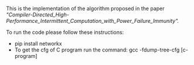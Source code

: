 This is the implementation of the algorithm proposed in the paper *"Compiler-Directed_High-Performance_Intermittent_Computation_with_Power_Failure_Immunity".*

To run the code please follow these instructions:

* pip install networkx
* To get the cfg of C program run the command: gcc -fdump-tree-cfg [c-program]
